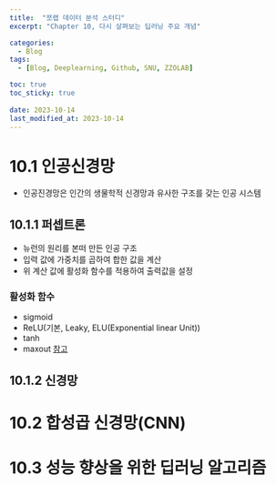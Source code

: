 ```yaml
---
title:  "쪼랩 데이터 분석 스터디"
excerpt: "Chapter 10, 다시 살펴보는 딥러닝 주요 개념"

categories:
  - Blog
tags:
  - [Blog, Deeplearning, Github, SNU, ZZOLAB]

toc: true
toc_sticky: true
 
date: 2023-10-14
last_modified_at: 2023-10-14
---
```


# 10.1 인공신경망
- 인공진경망은 인간의 생물학적 신경망과 유사한 구조를 갖는 인공 시스템
  
## 10.1.1 퍼셉트론
- 뉴런의 원리를 본떠 만든 인공 구조
- 입력 값에 가중치를 곱하여 합한 값을 계산
- 위 계산 값에 활성화 함수를 적용하여 출력값을 설정
### 활성화 함수
- sigmoid
- ReLU(기본, Leaky, ELU(Exponential linear Unit))
- tanh
- maxout
[참고](https://heeya-stupidbutstudying.tistory.com/entry/ML-%ED%99%9C%EC%84%B1%ED%99%94-%ED%95%A8%EC%88%98Activation-Function)

## 10.1.2 신경망


# 10.2 합성곱 신경망(CNN)

# 10.3 성능 향상을 위한 딥러닝 알고리즘
